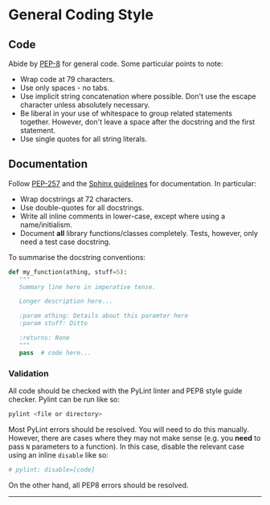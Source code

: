 # General Coding Style

## Code

Abide by [PEP-8] for general code. Some particular points to note:

* Wrap code at 79 characters.
* Use only spaces - no tabs.
* Use implicit string concatenation where possible. Don't use the escape
  character unless absolutely necessary.
* Be liberal in your use of whitespace to group related statements together.
  However, don't leave a space after the docstring and the first statement.
* Use single quotes for all string literals.

## Documentation

Follow [PEP-257] and the [Sphinx guidelines] for documentation. In particular:

* Wrap docstrings at 72 characters.
* Use double-quotes for all docstrings.
* Write all inline comments in lower-case, except where using a name/initialism.
* Document **all** library functions/classes completely. Tests, however, only need a test case docstring.

To summarise the docstring conventions:

```python
def my_function(athing, stuff=5):
   """
   Summary line here in imperative tense.

   Longer description here...

   :param athing: Details about this paramter here
   :param stuff: Ditto

   :returns: None
   """
   pass  # code here...
```

### Validation

All code should be checked with the PyLint linter and PEP8 style guide checker.
Pylint can be run like so:

```bash
pylint <file or directory>
```

Most PyLint errors should be resolved. You will need to do this manually.
However, there are cases where they may not make sense (e.g. you **need** to
pass `N` parameters to a function). In this case, disable the relevant
case using an inline `disable` like so:

```python
# pylint: disable=[code]
```

On the other hand, all PEP8 errors should be resolved.

---

[PEP-8]: http://legacy.python.org/dev/peps/pep-0008/
[PEP-257]: http://legacy.python.org/dev/peps/pep-0257/
[Sphinx guidelines]: https://pythonhosted.org/an_example_pypi_project/sphinx.html
